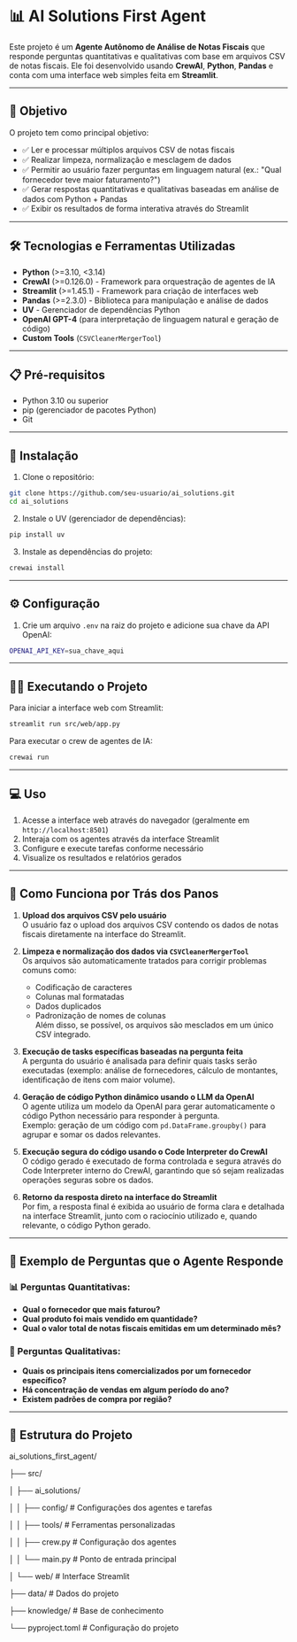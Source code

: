 # 📊 AI Solutions First Agent

Este projeto é um **Agente Autônomo de Análise de Notas Fiscais** que responde perguntas quantitativas e qualitativas com base em arquivos CSV de notas fiscais. Ele foi desenvolvido usando **CrewAI**, **Python**, **Pandas** e conta com uma interface web simples feita em **Streamlit**.

---

## 🚀 Objetivo

O projeto tem como principal objetivo:

- ✅ Ler e processar múltiplos arquivos CSV de notas fiscais  
- ✅ Realizar limpeza, normalização e mesclagem de dados  
- ✅ Permitir ao usuário fazer perguntas em linguagem natural (ex.: "Qual fornecedor teve maior faturamento?")  
- ✅ Gerar respostas quantitativas e qualitativas baseadas em análise de dados com Python + Pandas  
- ✅ Exibir os resultados de forma interativa através do Streamlit  

---

## 🛠️ Tecnologias e Ferramentas Utilizadas

- **Python** (>=3.10, <3.14)
- **CrewAI** (>=0.126.0) - Framework para orquestração de agentes de IA
- **Streamlit** (>=1.45.1) - Framework para criação de interfaces web
- **Pandas** (>=2.3.0) - Biblioteca para manipulação e análise de dados
- **UV** - Gerenciador de dependências Python
- **OpenAI GPT-4** (para interpretação de linguagem natural e geração de código)
- **Custom Tools** (`CSVCleanerMergerTool`)

---

## 📋 Pré-requisitos

- Python 3.10 ou superior
- pip (gerenciador de pacotes Python)
- Git

---

## 🚀 Instalação

1. Clone o repositório:
```bash
git clone https://github.com/seu-usuario/ai_solutions.git
cd ai_solutions
```

2. Instale o UV (gerenciador de dependências):
```bash
pip install uv
```

3. Instale as dependências do projeto:
```bash
crewai install
```

---

## ⚙️ Configuração

1. Crie um arquivo `.env` na raiz do projeto e adicione sua chave da API OpenAI:
```bash
OPENAI_API_KEY=sua_chave_aqui
```

---

## 🏃‍♂️ Executando o Projeto

Para iniciar a interface web com Streamlit:

```bash
streamlit run src/web/app.py
```

Para executar o crew de agentes de IA:

```bash
crewai run
```

---

## 💻 Uso

1. Acesse a interface web através do navegador (geralmente em `http://localhost:8501`)
2. Interaja com os agentes através da interface Streamlit
3. Configure e execute tarefas conforme necessário
4. Visualize os resultados e relatórios gerados

---

## 🧠 Como Funciona por Trás dos Panos

1. **Upload dos arquivos CSV pelo usuário**  
   O usuário faz o upload dos arquivos CSV contendo os dados de notas fiscais diretamente na interface do Streamlit.

2. **Limpeza e normalização dos dados via `CSVCleanerMergerTool`**  
   Os arquivos são automaticamente tratados para corrigir problemas comuns como:  
   - Codificação de caracteres  
   - Colunas mal formatadas  
   - Dados duplicados  
   - Padronização de nomes de colunas  
   Além disso, se possível, os arquivos são mesclados em um único CSV integrado.

3. **Execução de tasks específicas baseadas na pergunta feita**  
   A pergunta do usuário é analisada para definir quais tasks serão executadas (exemplo: análise de fornecedores, cálculo de montantes, identificação de itens com maior volume).

4. **Geração de código Python dinâmico usando o LLM da OpenAI**  
   O agente utiliza um modelo da OpenAI para gerar automaticamente o código Python necessário para responder à pergunta.  
   Exemplo: geração de um código com `pd.DataFrame.groupby()` para agrupar e somar os dados relevantes.

5. **Execução segura do código usando o Code Interpreter do CrewAI**  
   O código gerado é executado de forma controlada e segura através do Code Interpreter interno do CrewAI, garantindo que só sejam realizadas operações seguras sobre os dados.

6. **Retorno da resposta direto na interface do Streamlit**  
   Por fim, a resposta final é exibida ao usuário de forma clara e detalhada na interface Streamlit, junto com o raciocínio utilizado e, quando relevante, o código Python gerado.

---

## 💬 Exemplo de Perguntas que o Agente Responde

### 📊 Perguntas Quantitativas:

- **Qual o fornecedor que mais faturou?**
- **Qual produto foi mais vendido em quantidade?**
- **Qual o valor total de notas fiscais emitidas em um determinado mês?**

### 📝 Perguntas Qualitativas:

- **Quais os principais itens comercializados por um fornecedor específico?**
- **Há concentração de vendas em algum período do ano?**
- **Existem padrões de compra por região?**

---

## 📂 Estrutura do Projeto

ai_solutions_first_agent/

├── src/

│ ├── ai_solutions/

│ │ ├── config/ # Configurações dos agentes e tarefas

│ │ ├── tools/ # Ferramentas personalizadas

│ │ ├── crew.py # Configuração dos agentes

│ │ └── main.py # Ponto de entrada principal

│ └── web/ # Interface Streamlit

├── data/ # Dados do projeto

├── knowledge/ # Base de conhecimento

└── pyproject.toml # Configuração do projeto